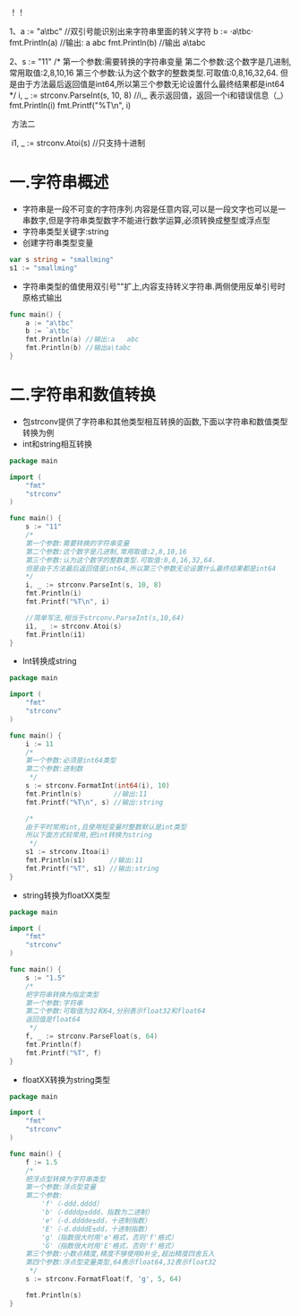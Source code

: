 ！！

1、a := "a\tbc"		//双引号能识别出来字符串里面的转义字符
	b := ·a\tbc·		 
	fmt.Println(a) 	//输出:  a	abc
	fmt.Println(b)	 //输出   a\tabc

2、s := "11"
	/*
	第一个参数:需要转换的字符串变量
	第二个参数:这个数字是几进制,常用取值:2,8,10,16
	第三个参数:认为这个数字的整数类型.可取值:0,8,16,32,64.
	但是由于方法最后返回值是int64,所以第三个参数无论设置什么最终结果都是int64
	*/
	i, _ := strconv.ParseInt(s, 10, 8)			//i,_  	表示返回值，返回一个i和错误信息（_）
	fmt.Println(i)
	fmt.Printf("%T\n", i)

​	方法二

​	i1, _ := strconv.Atoi(s)  		//只支持十进制



# 一.字符串概述

* 字符串是一段不可变的字符序列.内容是任意内容,可以是一段文字也可以是一串数字,但是字符串类型数字不能进行数学运算,必须转换成整型或浮点型
* 字符串类型关键字:string
* 创建字符串类型变量
```go
var s string = "smallming"
s1 := "smallming"
```
* 字符串类型的值使用双引号""扩上,内容支持转义字符串.两侧使用反单引号时原格式输出
```go
func main() {
	a := "a\tbc"
	b := `a\tbc`
	fmt.Println(a) //输出:a	abc
	fmt.Println(b) //输出a\tabc
}
```


# 二.字符串和数值转换

* 包strconv提供了字符串和其他类型相互转换的函数,下面以字符串和数值类型转换为例
* int和string相互转换
```go
package main

import (
	"fmt"
	"strconv"
)

func main() {
	s := "11"
	/*
	第一个参数:需要转换的字符串变量
	第二个参数:这个数字是几进制,常用取值:2,8,10,16
	第三个参数:认为这个数字的整数类型.可取值:0,8,16,32,64.
	但是由于方法最后返回值是int64,所以第三个参数无论设置什么最终结果都是int64
	*/
	i, _ := strconv.ParseInt(s, 10, 8)
	fmt.Println(i)
	fmt.Printf("%T\n", i)

	//简单写法,相当于strconv.ParseInt(s,10,64)
	i1, _ := strconv.Atoi(s)
	fmt.Println(i1)
}
```

* Int转换成string
```go
package main

import (
	"fmt"
	"strconv"
)

func main() {
	i := 11
	/*
	第一个参数:必须是int64类型
	第二个参数:进制数
	 */
	s := strconv.FormatInt(int64(i), 10)
	fmt.Println(s)        //输出:11
	fmt.Printf("%T\n", s) //输出:string

	/*
	由于平时常用int,且使用短变量时整数默认是int类型
	所以下面方式较常用,把int转换为string
	 */
	s1 := strconv.Itoa(i)
	fmt.Println(s1)      //输出:11
	fmt.Printf("%T", s1) //输出:string
}
```
* string转换为floatXX类型
```go
package main

import (
	"fmt"
	"strconv"
)

func main() {
	s := "1.5"
	/*
	把字符串转换为指定类型
	第一个参数:字符串
	第二个参数:可取值为32和64,分别表示float32和float64
	返回值是float64
	 */
	f, _ := strconv.ParseFloat(s, 64)
	fmt.Println(f)
	fmt.Printf("%T", f)
}
```
* floatXX转换为string类型
```go
package main

import (
	"fmt"
	"strconv"
)

func main() {
	f := 1.5
	/*
	把浮点型转换为字符串类型
	第一个参数:浮点型变量
	第二个参数:
		'f'（-ddd.dddd）
		'b'（-ddddp±ddd，指数为二进制）
		'e'（-d.dddde±dd，十进制指数）
		'E'（-d.ddddE±dd，十进制指数）
		'g'（指数很大时用'e'格式，否则'f'格式）
		'G'（指数很大时用'E'格式，否则'f'格式）
	第三个参数:小数点精度,精度不够使用0补全,超出精度四舍五入
	第四个参数:浮点型变量类型,64表示float64,32表示float32
	 */
	s := strconv.FormatFloat(f, 'g', 5, 64)

	fmt.Println(s)
}

```